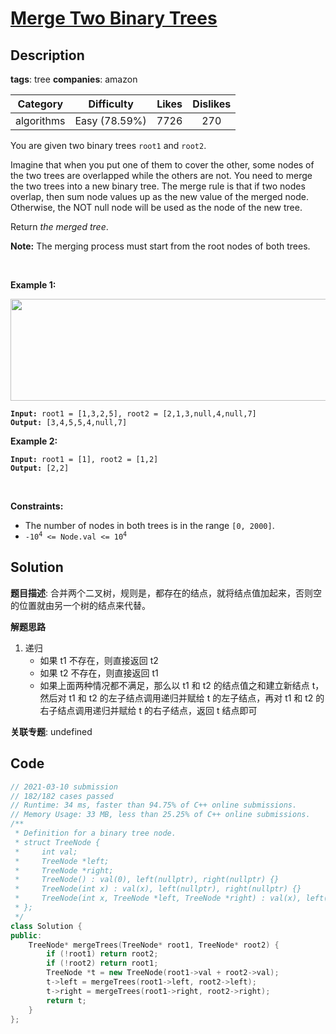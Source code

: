 # [Merge Two Binary Trees](https://leetcode.com/problems/merge-two-binary-trees/description/)

## Description

**tags**: tree
**companies**: amazon

| Category | Difficulty | Likes | Dislikes |
| :------: | :--------: | :---: | :------: |
| algorithms | Easy (78.59%) | 7726 | 270 |

<p>You are given two binary trees <code>root1</code> and <code>root2</code>.</p>

<p>Imagine that when you put one of them to cover the other, some nodes of the two trees are overlapped while the others are not. You need to merge the two trees into a new binary tree. The merge rule is that if two nodes overlap, then sum node values up as the new value of the merged node. Otherwise, the NOT null node will be used as the node of the new tree.</p>

<p>Return <em>the merged tree</em>.</p>

<p><strong>Note:</strong> The merging process must start from the root nodes of both trees.</p>

<p>&nbsp;</p>
<p><strong class="example">Example 1:</strong></p>
<img alt="" src="https://assets.leetcode.com/uploads/2021/02/05/merge.jpg" style="width: 600px; height: 163px;" />
<pre><code><strong>Input:</strong> root1 = [1,3,2,5], root2 = [2,1,3,null,4,null,7]
<strong>Output:</strong> [3,4,5,5,4,null,7]</code></pre>

<p><strong class="example">Example 2:</strong></p>

<pre><code><strong>Input:</strong> root1 = [1], root2 = [1,2]
<strong>Output:</strong> [2,2]</code></pre>

<p>&nbsp;</p>
<p><strong>Constraints:</strong></p>

<ul>
	<li>The number of nodes in both trees is in the range <code>[0, 2000]</code>.</li>
	<li><code>-10<sup>4</sup> &lt;= Node.val &lt;= 10<sup>4</sup></code></li>
</ul>



## Solution

**题目描述**: 合并两个二叉树，规则是，都存在的结点，就将结点值加起来，否则空的位置就由另一个树的结点来代替。

**解题思路**

1. 递归
   - 如果 t1 不存在，则直接返回 t2
   - 如果 t2 不存在，则直接返回 t1
   - 如果上面两种情况都不满足，那么以 t1 和 t2 的结点值之和建立新结点 t，然后对 t1 和 t2 的左子结点调用递归并赋给 t 的左子结点，再对 t1 和 t2 的右子结点调用递归并赋给 t 的右子结点，返回 t 结点即可

**关联专题**: undefined

## Code

```cpp
// 2021-03-10 submission
// 182/182 cases passed
// Runtime: 34 ms, faster than 94.75% of C++ online submissions.
// Memory Usage: 33 MB, less than 25.25% of C++ online submissions.
/**
 * Definition for a binary tree node.
 * struct TreeNode {
 *     int val;
 *     TreeNode *left;
 *     TreeNode *right;
 *     TreeNode() : val(0), left(nullptr), right(nullptr) {}
 *     TreeNode(int x) : val(x), left(nullptr), right(nullptr) {}
 *     TreeNode(int x, TreeNode *left, TreeNode *right) : val(x), left(left), right(right) {}
 * };
 */
class Solution {
public:
    TreeNode* mergeTrees(TreeNode* root1, TreeNode* root2) {
        if (!root1) return root2;
        if (!root2) return root1;
        TreeNode *t = new TreeNode(root1->val + root2->val);
        t->left = mergeTrees(root1->left, root2->left);
        t->right = mergeTrees(root1->right, root2->right);
        return t;
    }
};
```

